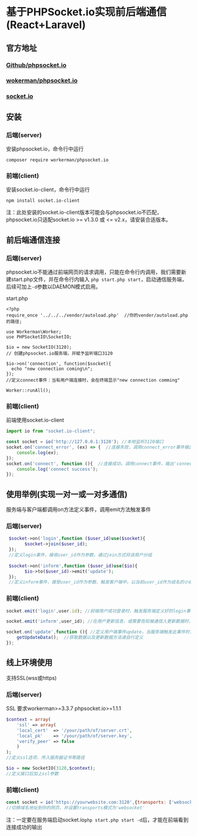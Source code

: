 # 基于PHPSocket.io实现前后端通信(React+Laravel)

## 官方地址
### [Github/phpsocket.io](https://github.com/walkor/phpsocket.io)
### [wokerman/phpsocket.io](https://www.workerman.net/phpsocket_io)
### [socket.io](https://socket.io/)

## 安装

### 后端(server)
安装phpsocket.io，命令行中运行 

`composer require workerman/phpsocket.io`
### 前端(client)
安装socket.io-client，命令行中运行  

`npm install socket.io-client`  

注：此处安装的socket.io-client版本可能会与phpsocket.io不匹配，
phpsocket.io只适配socket.io >= v1.3.0 或 <= v2.x，请安装合适版本。

## 前后端通信连接

### 后端(server)

phpsocket.io不能通过前端网页的请求调用，只能在命令行内调用，我们需要新建start.php文件，并在命令行内输入
`php start.php start`，启动通信服务端，后续可加上`-d`参数以DAEMON模式启用。

start.php  
```
<?php
require_once '../../../vendor/autoload.php'  //你的vender/autoload.php的路径;

use Workerman\Worker;
use PHPSocketIO\SocketIO;

$io = new SocketIO(3120);  
// 创建phpsocket.io服务端，并赋予监听端口3120

$io->on('connection', function($socket){  
  echo "new connection coming\n";
});
//定义connect事件：当有用户端连接时，会在终端显示"new connection comming"

Worker::runAll();
```
### 前端(client)

前端使用socket.io-client
```jsx
import io from "socket.io-client";

const socket = io('http://127.0.0.1:3120'); //本地监听3120端口
socket.on('connect_error', (ex) => {  //连接失败，调用connect_error事件输出错误信息
    console.log(ex);
});
socket.on('connect', function (){  //连接成功，调用connect事件，输出'connect success'
    console.log('connect success');
});
```
## 使用举例(实现一对一或一对多通信)

服务端与客户端都调用on方法定义事件，调用emit方法触发事件

### 后端(server)
```php
 $socket->on('login',function ($user_id)use($socket){ 
       $socket->join($user_id);
 });
 //定义login事件，接收user_id作为参数，通过join方式将该用户分组
 
 $socket->on('inform',function ($user_id)use($io){
       $io->to($user_id)->emit('update');
 });
 //定义inform事件，接受user_id作为参数，触发客户端中，以当前user_id作为组名的小组中的update事件
```
### 前端(client)
```jsx
socket.emit('login',user.id); //前端用户成功登录时，触发服务端定义好的login事件，从而完成分组

socket.emit('inform',user_id); //在用户更新信息，或需要告知被通信人更新数据时，触发服务端inform事件

socket.on('update',function (){ //定义用户端事件update，当服务端触发此事件时，前端重新获取数据，更新页面
    getUpdateData();  //获取数据以及更新数据方法请自行定义
});
```

## 线上环境使用
支持SSL(wss或https)
### 后端(server)
SSL 要求workerman>=3.3.7 phpsocket.io>=1.1.1
```php
$context = array(
    'ssl' => array(
    'local_cert'  => '/your/path/of/server.crt',
    'local_pk'    => '/your/path/of/server.key',
    'verify_peer' => false
    )
);
//定义ssl选项，传入服务器证书等路径

$io = new SocketIO(3120,$context);
//定义接口后加上ssl参数
```

### 前端(client)
```jsx
const socket = io('https://yourwebsite.com:3120',{transports: ['websocket']});
//切换域名地址到你的网页，并设置transports模式为'websocket'
```

注：一定要在服务端启动socket.io`php start.php start -d`后，才能在前端看到连接成功的输出